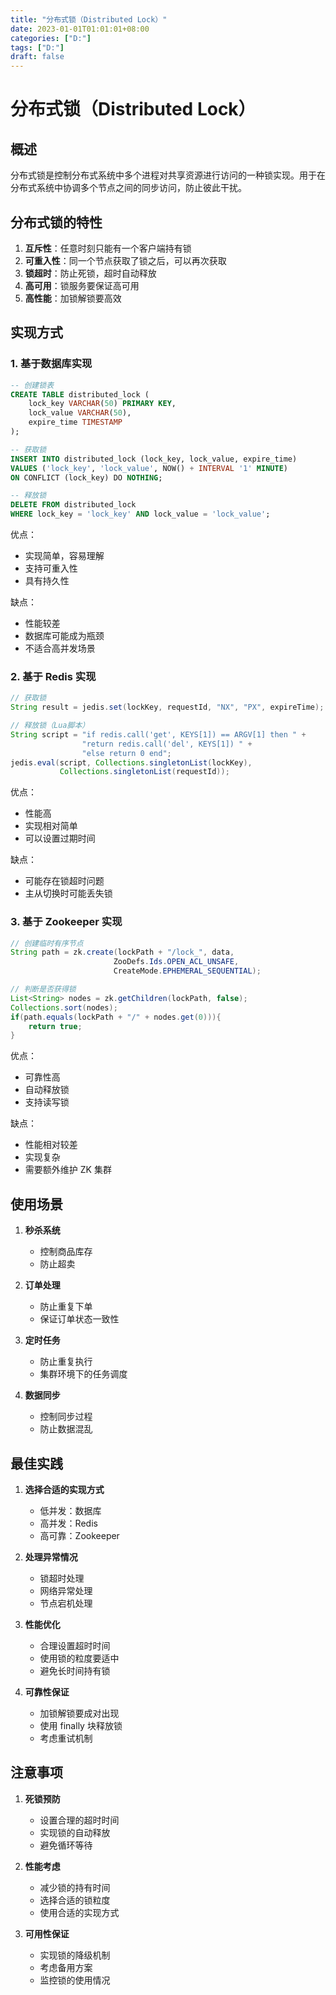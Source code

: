 ```yaml
---
title: "分布式锁（Distributed Lock）"
date: 2023-01-01T01:01:01+08:00
categories: ["D:"]
tags: ["D:"]
draft: false
---
```

# 分布式锁（Distributed Lock）

## 概述

分布式锁是控制分布式系统中多个进程对共享资源进行访问的一种锁实现。用于在分布式系统中协调多个节点之间的同步访问，防止彼此干扰。

## 分布式锁的特性

1. **互斥性**：任意时刻只能有一个客户端持有锁
2. **可重入性**：同一个节点获取了锁之后，可以再次获取
3. **锁超时**：防止死锁，超时自动释放
4. **高可用**：锁服务要保证高可用
5. **高性能**：加锁解锁要高效

## 实现方式

### 1. 基于数据库实现

```sql
-- 创建锁表
CREATE TABLE distributed_lock (
    lock_key VARCHAR(50) PRIMARY KEY,
    lock_value VARCHAR(50),
    expire_time TIMESTAMP
);

-- 获取锁
INSERT INTO distributed_lock (lock_key, lock_value, expire_time)
VALUES ('lock_key', 'lock_value', NOW() + INTERVAL '1' MINUTE)
ON CONFLICT (lock_key) DO NOTHING;

-- 释放锁
DELETE FROM distributed_lock
WHERE lock_key = 'lock_key' AND lock_value = 'lock_value';
```

优点：

- 实现简单，容易理解
- 支持可重入性
- 具有持久性

缺点：

- 性能较差
- 数据库可能成为瓶颈
- 不适合高并发场景

### 2. 基于 Redis 实现

```java
// 获取锁
String result = jedis.set(lockKey, requestId, "NX", "PX", expireTime);

// 释放锁（Lua脚本）
String script = "if redis.call('get', KEYS[1]) == ARGV[1] then " +
                "return redis.call('del', KEYS[1]) " +
                "else return 0 end";
jedis.eval(script, Collections.singletonList(lockKey),
           Collections.singletonList(requestId));
```

优点：

- 性能高
- 实现相对简单
- 可以设置过期时间

缺点：

- 可能存在锁超时问题
- 主从切换时可能丢失锁

### 3. 基于 Zookeeper 实现

```java
// 创建临时有序节点
String path = zk.create(lockPath + "/lock_", data,
                       ZooDefs.Ids.OPEN_ACL_UNSAFE,
                       CreateMode.EPHEMERAL_SEQUENTIAL);

// 判断是否获得锁
List<String> nodes = zk.getChildren(lockPath, false);
Collections.sort(nodes);
if(path.equals(lockPath + "/" + nodes.get(0))){
    return true;
}
```

优点：

- 可靠性高
- 自动释放锁
- 支持读写锁

缺点：

- 性能相对较差
- 实现复杂
- 需要额外维护 ZK 集群

## 使用场景

1. **秒杀系统**

   - 控制商品库存
   - 防止超卖

2. **订单处理**

   - 防止重复下单
   - 保证订单状态一致性

3. **定时任务**

   - 防止重复执行
   - 集群环境下的任务调度

4. **数据同步**
   - 控制同步过程
   - 防止数据混乱

## 最佳实践

1. **选择合适的实现方式**

   - 低并发：数据库
   - 高并发：Redis
   - 高可靠：Zookeeper

2. **处理异常情况**

   - 锁超时处理
   - 网络异常处理
   - 节点宕机处理

3. **性能优化**

   - 合理设置超时时间
   - 使用锁的粒度要适中
   - 避免长时间持有锁

4. **可靠性保证**
   - 加锁解锁要成对出现
   - 使用 finally 块释放锁
   - 考虑重试机制

## 注意事项

1. **死锁预防**

   - 设置合理的超时时间
   - 实现锁的自动释放
   - 避免循环等待

2. **性能考虑**

   - 减少锁的持有时间
   - 选择合适的锁粒度
   - 使用合适的实现方式

3. **可用性保证**
   - 实现锁的降级机制
   - 考虑备用方案
   - 监控锁的使用情况

